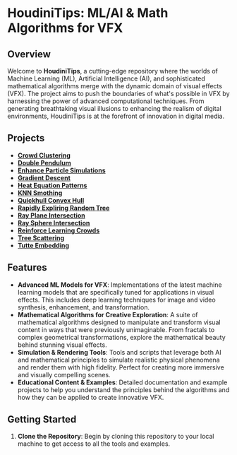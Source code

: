 # HoudiniTips: ML/AI & Math Algorithms for VFX

## Overview

Welcome to **HoudiniTips**, a cutting-edge repository where the worlds of Machine Learning (ML), Artificial Intelligence (AI), and sophisticated mathematical algorithms merge with the dynamic domain of visual effects (VFX). The project aims to push the boundaries of what's possible in VFX by harnessing the power of advanced computational techniques. From generating breathtaking visual illusions to enhancing the realism of digital environments, HoudiniTips is at the forefront of innovation in digital media.

## Projects

- [**Crowd Clustering**](projects/Crowd_Clustering/docs/DOCS.md)
- [**Double Pendulum**](projects/DoublePendulum/docs/DOCS.md)
- [**Enhance Particle Simulations**](projects/Enhance_Particle_Simulation/docs/DOCS.md)
- [**Gradient Descent**](projects/Gradient_Descent/docs)
- [**Heat Equation Patterns**](projects/heat_equation_patterns/docs/How_to_create_patterns_with_the_Heat_equation_in_Vex_language.pdf)
- [**KNN Smothing**](projects/KNN_Smoothing/docs/KNN_3D_Smotthing.pdf)
- [**Quickhull Convex Hull**](projects/Quickhull_Convex_Hull/docs/DOCS.md)
- [**Rapidly Expliring Random Tree**](projects/RapidlyExploringRandomTree/docs/howToPerformRapidlyExploringRandomTree(RRT)Algorithm.pdf)
- [**Ray Plane Intersection**](projects/Ray_Plane_Intersection/docs/howToPerformRayPlaneIntersection.pdf)
- [**Ray Sphere Intersection**](projects/Ray_Sphere_Intersection/docs/howToPerformRaySphereIntersection.pdf)
- [**Reinforce Learning Crowds**](projects/RL_Crowds/docs/DOCS.md)
- [**Tree Scattering**](projects/TreeScattering/docs/DOCS.md)
- [**Tutte Embedding**](projects/Tutte_Embedding/docs/DOCS.md)

## Features

- **Advanced ML Models for VFX**: Implementations of the latest machine learning models that are specifically tuned for applications in visual effects. This includes deep learning techniques for image and video synthesis, enhancement, and transformation.
- **Mathematical Algorithms for Creative Exploration**: A suite of mathematical algorithms designed to manipulate and transform visual content in ways that were previously unimaginable. From fractals to complex geometrical transformations, explore the mathematical beauty behind stunning visual effects.
- **Simulation & Rendering Tools**: Tools and scripts that leverage both AI and mathematical principles to simulate realistic physical phenomena and render them with high fidelity. Perfect for creating more immersive and visually compelling scenes.
- **Educational Content & Examples**: Detailed documentation and example projects to help you understand the principles behind the algorithms and how they can be applied to create innovative VFX.

## Getting Started

1. **Clone the Repository**: Begin by cloning this repository to your local machine to get access to all the tools and examples.

